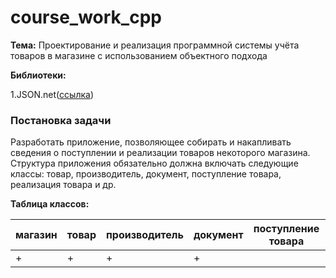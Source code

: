 # course_work_cpp
**Тема:** Проектирование и реализация программной системы учёта товаров в магазине с использованием объектного подхода

**Библиотеки:**

1.JSON.net([ссылка](https://www.newtonsoft.com/json))

### Постановка задачи

Разработать приложение, позволяющее собирать и накапливать сведения о поступлении и реализации товаров некоторого магазина. 
Структура приложения обязательно должна включать следующие классы: товар, производитель, документ, поступление товара, реализация товара и др.

**Таблица классов:**

|магазин|товар|производитель|документ|поступление товара|реализация товара|
|-------|-----|-------------|--------|------------------|-----------------|
|+      |+    |+            |+       |                  |                 |
